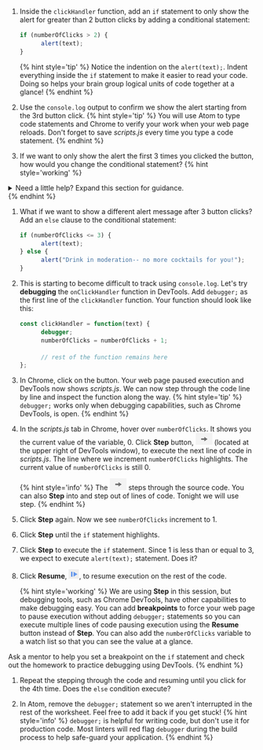 1. Inside the `clickHandler` function, add an `if` statement to only show the alert for greater than 2 button clicks by adding a conditional statement:
   ```js
   if (numberOfClicks > 2) {
         alert(text);
   }
   ```
   {% hint style='tip' %}
Notice the indention on the `alert(text);`. Indent everything inside the `if` statement to make it easier to read your code. Doing so helps your brain group logical units of code together at a glance!
   {% endhint %}

1. Use the `console.log` output to confirm we show the alert starting from the 3rd button click. 
   {% hint style='tip' %}
You will use Atom to type code statements and Chrome to verify your work when your web page reloads. Don't forget to save _scripts.js_ every time you type a code statement.
   {% endhint %}

1. If we want to only show the alert the first 3 times you clicked the button, how would you change the conditional statement?
   {% hint style='working' %}
<details>
<summary>
Need a little help? Expand this section for guidance. 
</summary>
There are 2 different ways to apply this condition. 
Change <code>if (numberOfClicks > 2)</code> to either
<pre>
<code class="lang-javascript">
if (numberOfClicks &lt;= 3)

if (numberOfClicks < 4)
</code>
</pre>
</details>
   {% endhint %}

1. What if we want to show a different alert message after 3 button clicks? Add an `else` clause to the conditional statement:
   ```js
   if (numberOfClicks <= 3) {
         alert(text);
   } else {
         alert("Drink in moderation-- no more cocktails for you!");
   }
   ```

1. This is starting to become difficult to track using `console.log`. Let's try **debugging** the `onClickHandler` function in DevTools. Add `debugger;` as the first line of the `clickHandler` function. Your function should look like this:
   ```js
   const clickHandler = function(text) {
         debugger;
         numberOfClicks = numberOfClicks + 1;

         // rest of the function remains here
   };
   ```

1. In Chrome, click on the button. Your web page paused execution and DevTools now shows _scripts.js_. We can now step through the code line by line and inspect the function along the way.
   {% hint style='tip' %}
`debugger;` works only when debugging capabilities, such as Chrome DevTools, is open. 
   {% endhint %}

1. In the _scripts.js_ tab in Chrome, hover over `numberOfClicks`. It shows you the current value of the variable, 0. Click **Step** button, ![](images/step.png) (located at the upper right of DevTools window), to execute the next line of code in _scripts.js_. The line where we increment `numberOfClicks` highlights. The current value of `numberOfClicks` is still 0.

   {% hint style='info' %}
The ![](images/step.png) steps through the source code. You can also **Step** into and step out of lines of code. Tonight we will use step. 
   {% endhint %}   

1. Click **Step** again. Now we see `numberOfClicks` increment to 1. 

1. Click **Step** until the `if` statement highlights.

1. Click **Step** to execute the `if` statement. Since 1 is less than or equal to 3, we expect to execute `alert(text);` statement. Does it?

1. Click **Resume**, ![](images/resume.png), to resume execution on the rest of the code. 

   {% hint style='working' %}
We are using **Step** in this session, but debugging tools, such as Chrome DevTools, have other capabilities to make debugging easy. You can add **breakpoints** to force your web page to pause execution without adding `debugger;` statements so you can execute multiple lines of code pausing execution using the **Resume** button instead of **Step**. You can also add the `numberOfClicks` variable to a watch list so that you can see the value at a glance. 

Ask a mentor to help you set a breakpoint on the `if` statement and check out the homework to practice debugging using DevTools. 
   {% endhint %}

1. Repeat the stepping through the code and resuming until you click for the 4th time. Does the `else` condition execute?

1. In Atom, remove the `debugger;` statement so we aren't interrupted in the rest of the worksheet. Feel free to add it back if you get stuck!
   {% hint style='info' %}
`debugger;` is helpful for writing code, but don't use it for production code. Most linters will red flag `debugger` during the build process to help safe-guard your application. 
   {% endhint %}


